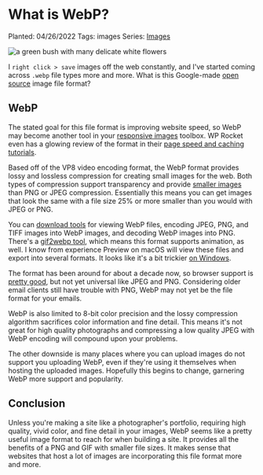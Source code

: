 # What is WebP?

Planted: 04/26/2022
Tags: images
Series: [Images](/series.html?series=images)

![a green bush with many delicate white flowers](https://images.abbeyperini.com/images-series/flowers.JPG)

I `right click > save` images off the web constantly, and I've started coming across `.webp` file types more and more. What is this Google-made [open source](https://www.webmproject.org/code/#:~:text=webmproject/bitstream%2Dguide/-,WebP%20Repositories,-libwebp%3A%20WebP%20Image) image file format?

## WebP

The stated goal for this file format is improving website speed, so WebP may become another tool in your [responsive images](https://developer.mozilla.org/en-US/docs/Learn/HTML/Multimedia_and_embedding/Responsive_images) toolbox. WP Rocket even has a glowing review of the format in their [page speed and caching tutorials](https://wp-rocket.me/blog/webp-use-image-format-wordpress/).

Based off of the VP8 video encoding format, the WebP format provides lossy and lossless compression for creating small images for the web. Both types of compression support transparency and provide [smaller images](https://developers.google.com/speed/webp/docs/webp_study) than PNG or JPEG compression. Essentially this means you can get images that look the same with a file size 25% or more smaller than you would with JPEG or PNG.

You can [download tools](https://developers.google.com/speed/webp/download) for viewing WebP files, encoding JPEG, PNG, and TIFF images into WebP images, and decoding WebP images into PNG. There's a [gif2webp tool](https://developers.google.com/speed/webp/docs/gif2webp), which means this format supports animation, as well. I know from experience Preview on macOS will view these files and export into several formats. It looks like it's a bit trickier [on Windows](https://www.intowindows.com/4-ways-to-open-webp-images-in-windows-10/).

The format has been around for about a decade now, so browser support is [pretty good](https://caniuse.com/webp), but not yet universal like JPEG and PNG. Considering older email clients still have trouble with PNG, WebP may not yet be the file format for your emails.

WebP is also limited to 8-bit color precision and the lossy compression algorithm sacrifices color information and fine detail. This means it's not great for high quality photographs and compressing a low quality JPEG with WebP encoding will compound upon your problems.

The other downside is many places where you can upload images do not support you uploading WebP, even if they're using it themselves when hosting the uploaded images. Hopefully this begins to change, garnering WebP more support and popularity.

## Conclusion

Unless you're making a site like a photographer's portfolio, requiring high quality, vivid color, and fine detail in your images, WebP seems like a pretty useful image format to reach for when building a site. It provides all the benefits of a PNG and GIF with smaller file sizes. It makes sense that websites that host a lot of images are incorporating this file format more and more.
